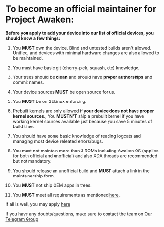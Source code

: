 # To become an official maintainer for Project Awaken:

**Before you apply to add your device into our list of official devices, you should know a few things:**

1. You **MUST** own the device. Blind and untested builds aren't allowed. Unified, and devices with minimal hardware changes are also allowed to be maintained.

2. You must have basic git (cherry-pick, squash, etc) knowledge.

3. Your trees should be **clean** and should have **proper authorships** and commit names.

4. Your device sources **MUST** be open source for us.

5. You **MUST** be on SELinux enforcing.

6. Prebuilt kernels are only allowed **if your device does not have proper kernel sources**., You **MUSTN'T** ship a prebuilt kernel if you have working kernel sources available just because you save 5 minutes of build time.

7. You should have some basic knowledge of reading logcats and managing most device releated errors/bugs.

8. You must not maintain more than 3 ROMs including Awaken OS (applies for both official and unofficial) and also XDA threads are recommended but not mandatory.

9. You should release an unofficial build and **MUST** attach a link in the maintainership form.

10. You **MUST** not ship OEM apps in trees.
 
11. You **MUST** meet all requirements as mentioned [here](requirements.md).

If all is well, you may apply [here](https://github.com/Project-Awaken/official_devices/issues/new/choose)

If you have any doubts/questions, make sure to contact the team on [Our Telegram Group](https://telegram.me/AwakenOSChat)
